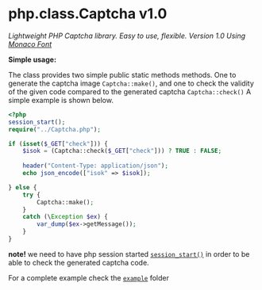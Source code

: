 
# php.class.Captcha v1.0

*Lightweight PHP Captcha library. Easy to use, flexible.*
*Version 1.0*
*Using [Monaco Font][1]*

**Simple usage:**

The class provides two simple public static methods methods. One to generate the captcha image `Captcha::make()`, and one to check the validity of the given code compared to the generated captcha `Captcha::check()` A simple example is shown below.
```php
<?php
session_start();
require("../Captcha.php");

if (isset($_GET["check"])) {
    $isok = (Captcha::check($_GET["check"])) ? TRUE : FALSE;
    
    header("Content-Type: application/json");
    echo json_encode(["isok" => $isok]);

} else {
    try {
		Captcha::make();
    }
    catch (\Exception $ex) {
        var_dump($ex->getMessage());
    } 
}
```

**note!** we need to have php session started [`session_start()`][2] in order to be able to check the generated captcha code.

For a complete example check the [`example`][3] folder

[1]:https://github.com/todylu/monaco.ttf
[2]:http://php.net/manual/en/function.session-start.php
[3]:https://github.com/donvercety/php.class.Captcha/tree/master/example
